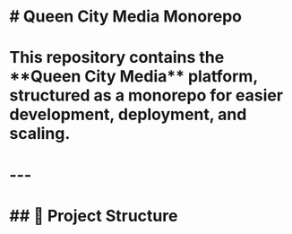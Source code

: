 ﻿# \# Queen City Media Monorepo

# 

# This repository contains the \*\*Queen City Media\*\* platform, structured as a monorepo for easier development, deployment, and scaling.

# 

# ---

# 

# \## 📂 Project Structure

# 

